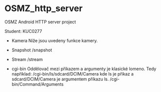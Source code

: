 # OSMZ_http_server
OSMZ Android HTTP server project

Student: KUC0277

- Kamera
Níže jsou uvedeny funkce kamery.
- Snapshot
/snapshot

- Stream
/stream

- cgi-bin
Oddělovač mezi příkazem a argumenty je klasické lomeno. 
Tedy například: /cgi-bin/ls/sdcard/DCIM/Camera
kde ls je příkaz a sdcard/DCIM/Camera je argumentem příkazu ls.
/cgi-bin/Command/Arguments
